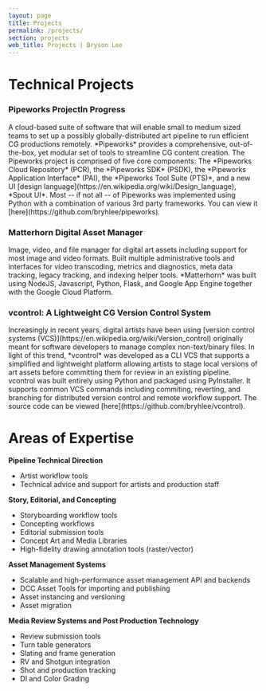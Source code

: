```yaml
---
layout: page
title: Projects
permalink: /projects/
section: projects
web_title: Projects | Bryson Lee
---
```


# Technical Projects

<h3>Pipeworks Project<span class="badge">In Progress</span></h3>
A cloud-based suite of software that will enable small to medium sized teams to set up a possibly globally-distributed art pipeline to run efficient CG productions remotely. *Pipeworks* provides a comprehensive, out-of-the-box, yet modular set of tools to streamline CG content creation. The Pipeworks project is comprised of five core components: The *Pipeworks Cloud Repository* (PCR), the *Pipeworks SDK* (PSDK), the *Pipeworks Application Interface* (PAI), the *Pipeworks Tool Suite (PTS)*, and a new UI [design language](https://en.wikipedia.org/wiki/Design_language), *Spout UI*. Most -- if not all -- of Pipeworks was implemented using Python with a combination of various 3rd party frameworks. You can view it [here](https://github.com/bryhlee/pipeworks).

<h3>Matterhorn Digital Asset Manager</h3>
Image, video, and file manager for digital art assets including support for most image and video formats. Built multiple administrative tools and interfaces for video transcoding, metrics and diagnostics, meta data tracking, legacy tracking, and indexing helper tools. *Matterhorn* was built using NodeJS, Javascript, Python, Flask, and Google App Engine together with the Google Cloud Platform.

<h3>vcontrol: A Lightweight CG Version Control System</h3>
Increasingly in recent years, digital artists have been using [version control systems (VCS)](https://en.wikipedia.org/wiki/Version_control) originally meant for software developers to manage complex non-text/binary files. In light of this trend, *vcontrol* was developed as a CLI VCS that supports a simplified and lightweight platform allowing artists to stage local versions of art assets before committing  them for review in an existing pipeline. vcontrol was built entirely using Python and packaged using PyInstaller. It supports common VCS commands including commiting, reverting, and branching for distributed version control and remote workflow support. The source code can be viewed [here](https://github.com/bryhlee/vcontrol).


<h1 class="pt-2">Areas of Expertise</h1>

**Pipeline Technical Direction**
* Artist workflow tools
* Technical advice and support for artists and production staff

**Story, Editorial, and Concepting**
* Storyboarding workflow tools
* Concepting workflows
* Editorial submission tools
* Concept Art and Media Libraries
* High-fidelity drawing annotation tools (raster/vector)

**Asset Management Systems**
* Scalable and high-performance asset management API and backends
* DCC Asset Tools for importing and publishing 
* Asset instancing and versioning
* Asset migration

**Media Review Systems and Post Production Technology**
* Review submission tools
* Turn table generators
* Slating and frame generation
* RV and Shotgun integration
* Shot and production tracking
* DI and Color Grading